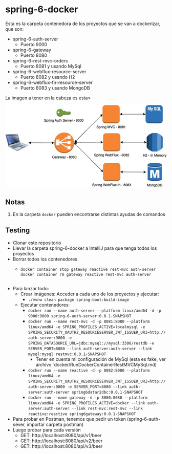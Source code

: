 # spring-6-docker

Esta es la carpeta contenedora de los proyectos que se van a dockerizar, que son:

- spring-6-auth-server
  - Puerto 9000
- spring-6-gateway
  - Puerto 8080
- spring-6-rest-mvc-orders
  - Puerto 8081 y usando MySql
- spring-6-webflux-resource-server
  - Puerto 8082 y usando H2
- spring-6-webflux-fn-resource-server
  - Puerto 8083 y usando MongoDB

La imagen a tener en la cabeza es esta>

![alt Docker](./images/SpringGateway.jpg)

## Notas

1. En la carpeta `docker` pueden encontrarse distintas ayudas de comandos

## Testing

- Clonar este repositorio
- Llevar la carpeta spring-6-docker a IntelliJ para que tenga todos los proyectos
- Borrar todos los contenedores
  - ```shell
    docker container stop gateway reactive rest-mvc auth-server
    docker container rm gateway reactive rest-mvc auth-server
  ```
- Para lanzar todo:
  - Crear imágenes: Acceder a cada uno de los proyectos y ejecutar:
    - `./mvnw clean package spring-boot:build-image`
  - Ejecutar contenedores: 
    - `docker run --name auth-server --platform linux/amd64 -d -p 9000:9000 spring-6-auth-server:0.0.1-SNAPSHOT`
    - `docker run --name rest-mvc -d -p 8081:8080 --platform linux/amd64 -e SPRING_PROFILES_ACTIVE=localmysql -e SPRING_SECURITY_OAUTH2_RESOURCESERVER_JWT_ISSUER_URI=http://auth-server:9000 -e SPRING_DATASOURCE_URL=jdbc:mysql://mysql:3306/restdb -e SERVER_PORT=8080 --link auth-server:auth-server --link mysql:mysql restmvc:0.0.1-SNAPSHOT`
      - Tener en cuenta mi configuración de MySql (esta es fake, ver archivo `docker/RunDockerContainerRestMVCMySql.md)
    - `docker run --name reactive -d -p 8082:8080 --platform linux/amd64 -e SPRING_SECURITY_OAUTH2_RESOURCESERVER_JWT_ISSUER_URI=http://auth-server:9000 -e SERVER_PORT=8080 --link auth-server:auth-server spring6datar2dbc:0.0.1-SNAPSHOT`
    - `docker run --name gateway -d -p 8080:8080 --platform linux/amd64 -e SPRING_PROFILES_ACTIVE=docker --link auth-server:auth-server --link rest-mvc:rest-mvc --link reactive:reactive spring6gateway:0.0.1-SNAPSHOT`
- Para probar en Postman, tenemos que pedir un token (spring-6-auth-sever, importar carpeta postman)
- Luego probar para cada versión
  - GET: http://localhost:8080/api/v1/beer
  - GET: http://localhost:8080/api/v2/beer
  - GET: http://localhost:8080/api/v3/beer